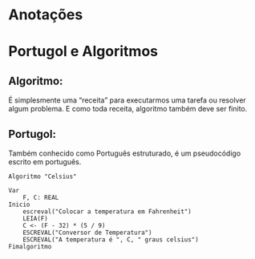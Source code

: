 # Anotações

# Portugol e Algoritmos

## Algoritmo:

É simplesmente uma “receita” para executarmos uma tarefa ou resolver algum problema. E como toda receita, algoritmo também deve ser finito. 

## Portugol:

Também conhecido como Português estruturado, é um pseudocódigo escrito em português.

```
Algoritmo "Celsius"

Var
	F, C: REAL
Inicio
	escreval("Colocar a temperatura em Fahrenheit")
	LEIA(F)
	C <- (F - 32) * (5 / 9)
	ESCREVAL("Conversor de Temperatura")
	ESCREVAL("A temperatura é ", C, " graus celsius")
Fimalgoritmo
```